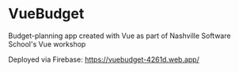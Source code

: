 # VueBudget

Budget-planning app created with Vue as part of Nashville Software School's Vue workshop

Deployed via Firebase:
https://vuebudget-4261d.web.app/
